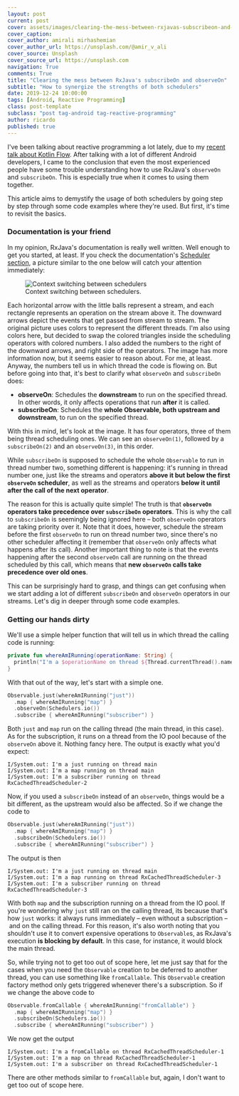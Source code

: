 ```yaml
---
layout: post
current: post
cover: assets/images/clearing-the-mess-between-rxjavas-subscribeon-and-observeon.jpg
cover_caption:
cover_author: amirali mirhashemian
cover_author_url: https://unsplash.com/@amir_v_ali
cover_source: Unsplash
cover_source_url: https://unsplash.com
navigation: True
comments: True
title: "Clearing the mess between RxJava's subscribeOn and observeOn"
subtitle: "How to synergize the strengths of both schedulers"
date: 2019-12-24 10:00:00
tags: [Android, Reactive Programming]
class: post-template
subclass: "post tag-android tag-reactive-programming"
author: ricardo
published: true
---
```


I've been talking about reactive programming a lot lately, due to my <a href="{{ site.url }}/my-talk-about-kotlin-flow-at-devfest-leiria-2019">recent talk about Kotlin Flow</a>. After talking with a lot of different Android developers, I came to the conclusion that even the most experienced people have some trouble understanding how to use RxJava's `observeOn` and `subscribeOn`. This is especially true when it comes to using them together.

This article aims to demystify the usage of both schedulers by going step by step through some code examples where they're used. But first, it's time to revisit the basics.

### Documentation is your friend

In my opinion, RxJava's documentation is really well written. Well enough to get you started, at least. If you check the documentation's [Scheduler section](http://reactivex.io/documentation/scheduler.html), a picture similar to the one below will catch your attention immediately:

<figure>
  <img 
    class="post-image-in-article-body" 
    src="{{site.url}}/assets/images/clearing-the-mess-between-rxjavas-subscribeon-and-observeon-2.jpg" 
    alt="Context switching between schedulers" />
  <figcaption>Context switching between schedulers.</figcaption>
</figure>

Each horizontal arrow with the little balls represent a stream, and each rectangle represents an operation on the stream above it. The downward arrows depict the events that get passed from stream to stream.
The original picture uses colors to represent the different threads. I'm also using colors here, but decided to swap the colored triangles inside the scheduling operators with colored numbers. I also added the numbers to the right of the downward arrows, and right side of the operators. The image has more information now, but it seems easier to reason about. For me, at least. Anyway, the numbers tell us in which thread the code is flowing on. But before going into that, it's best to clarify what `observeOn` and `subscribeOn` does:

- **observeOn**: Schedules the **downstream** to run on the specified thread. In other words, it only affects operations that run **after** it is called.
- **subscribeOn**: Schedules the **whole Observable, both upstream and downstream**, to run on the specified thread.

With this in mind, let's look at the image. It has four operators, three of them being thread scheduling ones. We can see an `observeOn(1)`, followed by a `subscribeOn(2)` and an `observeOn(3)`, in this order.

While `subscribeOn` is supposed to schedule the whole `Observable` to run in thread number two, something different is happening: it's running in thread number one, just like the streams and operators **above it but below the first `observeOn` scheduler**, as well as the streams and operators **below it until after the call of the next operator**.

The reason for this is actually quite simple! The truth is that **`observeOn` operators take precedence over `subscribeOn` operators**. This is why the call to `subscribeOn` is seemingly being ignored here – both `observeOn` operators are taking priority over it. Note that it does, however, schedule the stream before the first `observeOn` to run on thread number two, since there's no other scheduler affecting it (remember that `observeOn` only affects what happens after its call). Another important thing to note is that the events happening after the second `observeOn` call are running on the thread scheduled by this call, which means that **new `observeOn` calls take precedence over old ones**.

This can be surprisingly hard to grasp, and things can get confusing when we start adding a lot of different `subscribeOn` and `observeOn` operators in our streams. Let's dig in deeper through some code examples.

### Getting our hands dirty

We'll use a simple helper function that will tell us in which thread the calling code is running:

```Kotlin
private fun whereAmIRunning(operationName: String) {
  println("I'm a $operationName on thread ${Thread.currentThread().name}")
}
```

With that out of the way, let's start with a simple one.

```Kotlin
Observable.just(whereAmIRunning("just"))
  .map { whereAmIRunning("map") }
  .observeOn(Schedulers.io())
  .subscribe { whereAmIRunning("subscriber") }
```

Both `just` and `map` run on the calling thread (the main thread, in this case). As for the subscription, it runs on a thread from the IO pool because of the `observeOn` above it. Nothing fancy here. The output is exactly what you'd expect:

```
I/System.out: I'm a just running on thread main
I/System.out: I'm a map running on thread main
I/System.out: I'm a subscriber running on thread RxCachedThreadScheduler-2
```

Now, if you used a `subscribeOn` instead of an `observeOn`, things would be a bit different, as the upstream would also be affected. So if we change the code to

```Kotlin
Observable.just(whereAmIRunning("just"))
  .map { whereAmIRunning("map") }
  .subscribeOn(Schedulers.io())
  .subscribe { whereAmIRunning("subscriber") }
```

The output is then

```
I/System.out: I'm a just running on thread main
I/System.out: I'm a map running on thread RxCachedThreadScheduler-3
I/System.out: I'm a subscriber running on thread RxCachedThreadScheduler-3
```

With both `map` and the subscription running on a thread from the IO pool. If you're wondering why `just` still ran on the calling thread, its because that's how `just` works: it always runs immediately – even without a subscription – and on the calling thread. For this reason, it's also worth noting that you shouldn't use it to convert expensive operations to `Observable`s, as RxJava's execution **is blocking by default**. In this case, for instance, it would block the main thread.

So, while trying not to get too out of scope here, let me just say that for the cases when you need the `Observable` creation to be deferred to another thread, you can use something like `fromCallable`. This `Observable` creation factory method only gets triggered whenever there's a subscription. So if we change the above code to

```Kotlin
Observable.fromCallable { whereAmIRunning("fromCallable") }
  .map { whereAmIRunning("map") }
  .subscribeOn(Schedulers.io())
  .subscribe { whereAmIRunning("subscriber") }
```

We now get the output

```
I/System.out: I'm a fromCallable on thread RxCachedThreadScheduler-1
I/System.out: I'm a map on thread RxCachedThreadScheduler-1
I/System.out: I'm a subscriber on thread RxCachedThreadScheduler-1
```

There are other methods similar to `fromCallable` but, again, I don't want to get too out of scope here.

<!-- This is the most common case, at least on Android: you have some processing you want to keep out of the main thread, and then output the final result to it in order to update the UI. This code outputs the following: -->

<!-- observeOn
subscribeOn
subscribeon -> observeOn
observeOn -> subscribeOn
subscribeOn -> subscribeOn -> observeOn
observeOn -> observeOn -> subscribeOn -> observeOn -->

```

```
